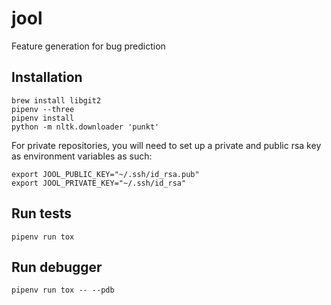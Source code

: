 # jool
Feature generation for bug prediction

## Installation

```
brew install libgit2
pipenv --three
pipenv install
python -m nltk.downloader 'punkt'
```

For private repositories, you will need to set up a private and public rsa key as environment variables as such:

```
export JOOL_PUBLIC_KEY="~/.ssh/id_rsa.pub"
export JOOL_PRIVATE_KEY="~/.ssh/id_rsa"
```

## Run tests

```
pipenv run tox
```

## Run debugger

```
pipenv run tox -- --pdb
```
